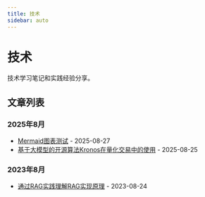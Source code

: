 ```yaml
---
title: 技术
sidebar: auto
---
```


# 技术

技术学习笔记和实践经验分享。

## 文章列表

### 2025年8月

- [Mermaid图表测试](./mermaid-test.md) - 2025-08-27
- [基于大模型的开源算法Kronos在量化交易中的使用](./20250825-Kronos-ml.md) - 2025-08-25

### 2023年8月

- [通过RAG实践理解RAG实现原理](./20250824-RAG-study-1.md) - 2023-08-24

